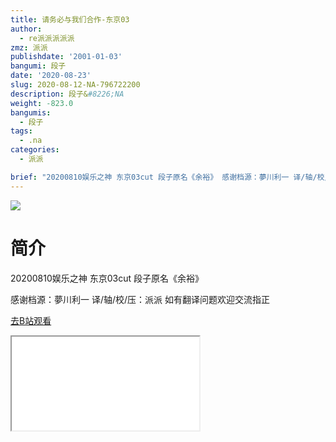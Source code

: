 ```yaml
---
title: 请务必与我们合作-东京03
author:
  - re派派派派派
zmz: 派派
publishdate: '2001-01-03'
bangumi: 段子
date: '2020-08-23'
slug: 2020-08-12-NA-796722200
description: 段子&#8226;NA
weight: -823.0
bangumis:
  - 段子
tags:
  - .na
categories:
  - 派派

brief: "20200810娱乐之神 东京03cut 段子原名《余裕》 感谢档源：夢川利一 译/轴/校/压：派派 如有翻译问题欢迎交流指正"
---
```

![](https://raw.githubusercontent.com/tcgriffith/owaraisite/master/static/tmpimg/f3f0269469ee9bac49d4edbfb9c398e19814bac2.jpg.480.jpg)
# 简介  
20200810娱乐之神 东京03cut
段子原名《余裕》

感谢档源：夢川利一
译/轴/校/压：派派
如有翻译问题欢迎交流指正  

[去B站观看](https://www.bilibili.com/video/av796722200/)
<div class ="resp-container"><iframe class="testiframe" src="//player.bilibili.com/player.html?aid=796722200"", scrolling="no", allowfullscreen="true" > </iframe></div> 
